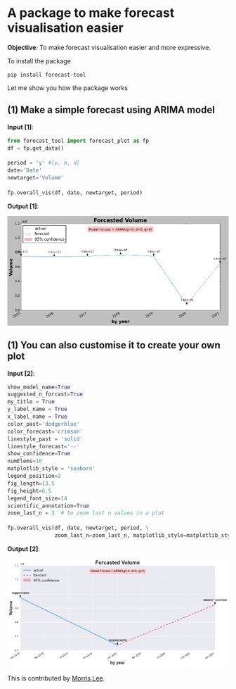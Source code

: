 # A package to make forecast visualisation easier

**Objective**: To make forecast visualisation easier and more expressive.

To install the package

```
pip install forecast-tool
```

Let me show you how the package works


## (1) Make a simple forecast using ARIMA model
**Input [1]**:

```python
from forecast_tool import forecast_plot as fp
df = fp.get_data()

period = 'y' #[y, m, d] 
date='Date'
newtarget='Volume'

fp.overall_vis(df, date, newtarget, period)

```

**Output [1]**:

![alt text](https://github.com/k-w-lee/forecast_vis/blob/main/vis-forecast.png?raw=true)


## (1) You can also customise it to create your own plot
**Input [2]**:

```python
show_model_name=True
suggested_n_forcast=True
my_title = True
y_label_name = True
x_label_name = True
color_past='dodgerblue'
color_forecast='crimson'
linestyle_past = 'solid'
linestyle_forecast='--'
show_confidence=True
numElems=10
matplotlib_style = 'seaborn'
legend_position=2
fig_length=13.5
fig_height=6.5
legend_font_size=14
scientific_annotation=True
zoom_last_n = 3  # to zoom last n values in a plot

fp.overall_vis(df, date, newtarget, period, \
               zoom_last_n=zoom_last_n, matplotlib_style=matplotlib_style, scientific_annotation=False)
```

**Output [2]**:

![alt text](https://github.com/k-w-lee/forecast_vis/blob/main/vis-forecast2.png?raw=true)

This is contributed by [Morris Lee](http://www.morris-lee.com/).